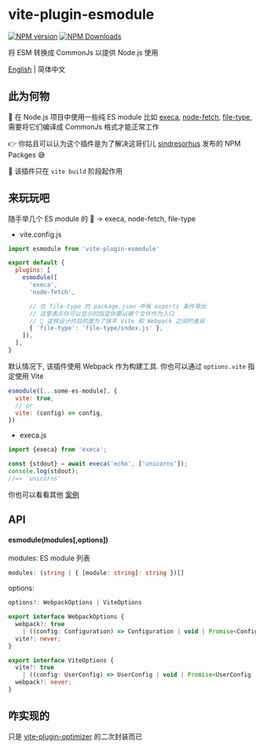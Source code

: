 # vite-plugin-esmodule

[![NPM version](https://img.shields.io/npm/v/vite-plugin-esmodule.svg?style=flat)](https://npmjs.org/package/vite-plugin-esmodule)
[![NPM Downloads](https://img.shields.io/npm/dm/vite-plugin-esmodule.svg?style=flat)](https://npmjs.org/package/vite-plugin-esmodule)

将 ESM 转换成 CommonJs 以提供 Node.js 使用

[English](https://github.com/caoxiemeihao/vite-plugins/tree/main/packages/esmodule#readme) | 简体中文

## 此为何物

🤔 在 Node.js 项目中使用一些纯 ES module 比如 [execa](https://www.npmjs.com/package/execa), [node-fetch](https://www.npmjs.com/package/node-fetch), [file-type](https://www.npmjs.com/package/file-type), 需要将它们编译成 CommonJs 格式才能正常工作

👉 你姑且可以认为这个插件是为了解决这哥们儿 [sindresorhus](https://www.npmjs.com/~sindresorhus) 发布的 NPM Packges 😅

🚧 该插件只在 `vite build` 阶段起作用

## 来玩玩吧

随手举几个 ES module 的 🌰 -> execa, node-fetch, file-type

- vite.config.js

```js
import esmodule from 'vite-plugin-esmodule'

export default {
  plugins: [
    esmodule([
      'execa',
      'node-fetch',

      // 在 file-type 的 package.json 中有 exports 条件导出
      // 这里表示你可以显示的指定你要以哪个文件作为入口
      // 🌱 这样设计的目的是为了抹平 Vite 和 Webpack 之间的差异
      { 'file-type': 'file-type/index.js' },
    ]),
  ],
}
```

默认情况下, 该插件使用 Webpack 作为构建工具. 你也可以通过 `options.vite` 指定使用 Vite  

```js
esmodule([...some-es-module], {
  vite: true,
  // or
  vite: (config) => config,
})
```


- execa.js

```js
import {execa} from 'execa';

const {stdout} = await execa('echo', ['unicorns']);
console.log(stdout);
//=> 'unicorns'
```

你也可以看看其他 [案例](https://github.com/caoxiemeihao/vite-plugins/tree/main/playground/vite-plugin-esmodule)

## API

#### esmodule(modules[,options])

modules: ES module 列表

```ts
modules: (string | { [module: string]: string })[]
```

options:

```ts
options?: WebpackOptions | ViteOptions

export interface WebpackOptions {
  webpack?: true
    | ((config: Configuration) => Configuration | void | Promise<Configuration | void>);
  vite?: never;
}

export interface ViteOptions {
  vite?: true
    | ((config: UserConfig) => UserConfig | void | Promise<UserConfig | void>);
  webpack?: never;
}
```

## 咋实现的

只是 [vite-plugin-optimizer](https://github.com/caoxiemeihao/vite-plugins/tree/main/packages/optimizer) 的二次封装而已
